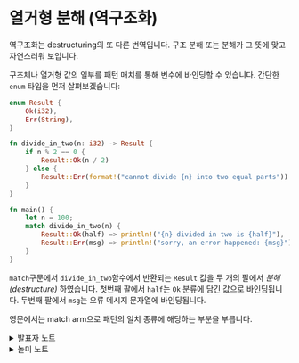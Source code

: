 # 열거형 분해 (역구조화)

역구조화는 destructuring의 또 다른 번역입니다. 구조 분해 또는 분해가 그 뜻에 맞고 자연스러워 보입니다.&#x20;

구조체나 열거형 값의 일부를 패턴 매치를 통해 변수에 바인딩할 수 있습니다. 간단한 `enum` 타입을 먼저 살펴보겠습니다:

```rust
enum Result {
    Ok(i32),
    Err(String),
}

fn divide_in_two(n: i32) -> Result {
    if n % 2 == 0 {
        Result::Ok(n / 2)
    } else {
        Result::Err(format!("cannot divide {n} into two equal parts"))
    }
}

fn main() {
    let n = 100;
    match divide_in_two(n) {
        Result::Ok(half) => println!("{n} divided in two is {half}"),
        Result::Err(msg) => println!("sorry, an error happened: {msg}"),
    }
}
```

`match`구문에서 `divide_in_two`함수에서 반환되는 `Result` 값을 두 개의 팔에서 _분해(destructure)_ 하였습니다. 첫번째  팔에서 `half`는 `Ok` 분류에 담긴 값으로 바인딩됩니다. 두번째 팔에서 `msg`는 오류 메시지 문자열에 바인딩됩니다.

영문에서는 match arm으로 패턴의 일치 종류에 해당하는 부분을 부릅니다.&#x20;

<details>

<summary>발표자 노트</summary>

* **`[1]`**` ``if`/`else` 표현식은 열거형을 반환하고, 이 값은 나중에 `match`로 분해됩니다.

<!---->

* 열거형에 세번째 variant를 추가하고 코드를 실행하여 오류를 표시해보세요. 코드 어느 부분에 누락이 있는지, 그리고 컴파일러가 어떤 식으로 힌트를 주는지 같이 살펴보세요.

</details>

<details>

<summary>놀미 노트</summary>

**\[1]** if / else가 표현식이라는 점에 유의하세요. 러스트는 표현식이 상당히 많습니다.&#x20;

</details>
